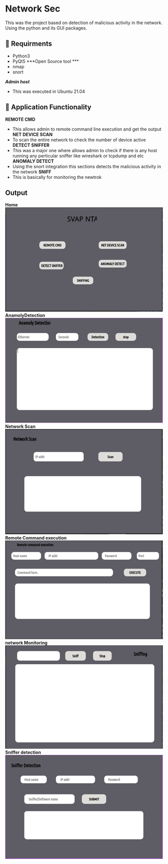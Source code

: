 # Network Sec

This was the project based on detection of malicious activity in the network. Using the python and its GUI packages.

## :cookie: Requirments 
- Python3
- PyQt5
***Open Source tool ***
- nmap
- snort

***Admin host***
- This was executed in Ubuntu 21.04

## :orange_book: Application Functionality 
**REMOTE CMD**
- This allows admin to remote command line execution and get the output
**NET DEVICE SCAN**
- To scan the entire network to check the number of device active
**DETECT SNIFFER**
- This was a major one where allows admin to check if there is any host running any perticular sniffer like wireshark or tcpdump and etc
**ANOMALY DETECT**
- Using the snort integration this sections detects the malicious activity in the network
**SNIFF**
- This is basically for monitoring the newtrok

## Output
**Home**
![plot](./output/Home.png)
**AnamolyDetection**
![plot](./output/AnamolyDetect.png)
**Network Scan**
![plot](./output/netScan.png)
**Remote Command execution**
![plot](./output/remoteCMD.png)
**network Monitoring**
![plot](./output/sniffer.png)
**Sniffer detection**
![plot](./output/SnifferDetection.png)